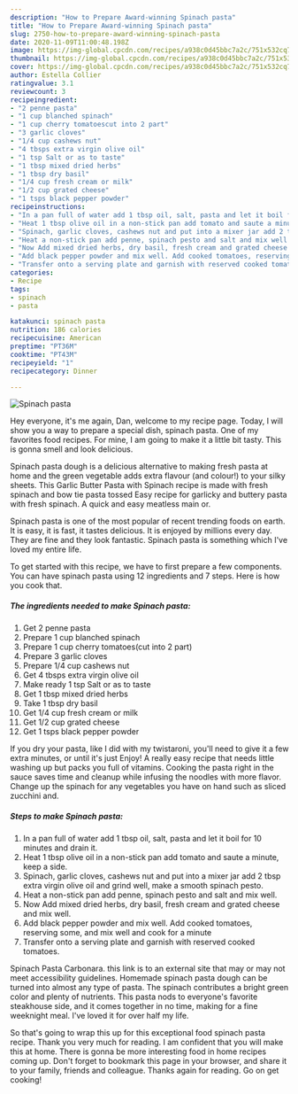 ```yaml
---
description: "How to Prepare Award-winning Spinach pasta"
title: "How to Prepare Award-winning Spinach pasta"
slug: 2750-how-to-prepare-award-winning-spinach-pasta
date: 2020-11-09T11:00:48.198Z
image: https://img-global.cpcdn.com/recipes/a938c0d45bbc7a2c/751x532cq70/spinach-pasta-recipe-main-photo.jpg
thumbnail: https://img-global.cpcdn.com/recipes/a938c0d45bbc7a2c/751x532cq70/spinach-pasta-recipe-main-photo.jpg
cover: https://img-global.cpcdn.com/recipes/a938c0d45bbc7a2c/751x532cq70/spinach-pasta-recipe-main-photo.jpg
author: Estella Collier
ratingvalue: 3.1
reviewcount: 3
recipeingredient:
- "2 penne pasta"
- "1 cup blanched spinach"
- "1 cup cherry tomatoescut into 2 part"
- "3 garlic cloves"
- "1/4 cup cashews nut"
- "4 tbsps extra virgin olive oil"
- "1 tsp Salt or as to taste"
- "1 tbsp mixed dried herbs"
- "1 tbsp dry basil"
- "1/4 cup fresh cream or milk"
- "1/2 cup grated cheese"
- "1 tsps black pepper powder"
recipeinstructions:
- "In a pan full of water add 1 tbsp oil, salt, pasta and let it boil for 10 minutes and drain it."
- "Heat 1 tbsp olive oil in a non-stick pan add tomato and saute a minute, keep a side."
- "Spinach, garlic cloves, cashews nut and put into a mixer jar add 2 tbsp extra virgin olive oil and grind well, make a smooth spinach pesto."
- "Heat a non-stick pan add penne, spinach pesto and salt and mix well."
- "Now Add mixed dried herbs, dry basil, fresh cream and grated cheese and mix well."
- "Add black pepper powder and mix well. Add cooked tomatoes, reserving some, and mix well and cook for a minute"
- "Transfer onto a serving plate and garnish with reserved cooked tomatoes."
categories:
- Recipe
tags:
- spinach
- pasta

katakunci: spinach pasta 
nutrition: 186 calories
recipecuisine: American
preptime: "PT36M"
cooktime: "PT43M"
recipeyield: "1"
recipecategory: Dinner

---
```



![Spinach pasta](https://img-global.cpcdn.com/recipes/a938c0d45bbc7a2c/751x532cq70/spinach-pasta-recipe-main-photo.jpg)

Hey everyone, it's me again, Dan, welcome to my recipe page. Today, I will show you a way to prepare a special dish, spinach pasta. One of my favorites food recipes. For mine, I am going to make it a little bit tasty. This is gonna smell and look delicious.

Spinach pasta dough is a delicious alternative to making fresh pasta at home and the green vegetable adds extra flavour (and colour!) to your silky sheets. This Garlic Butter Pasta with Spinach recipe is made with fresh spinach and bow tie pasta tossed Easy recipe for garlicky and buttery pasta with fresh spinach. A quick and easy meatless main or.

Spinach pasta is one of the most popular of recent trending foods on earth. It is easy, it is fast, it tastes delicious. It is enjoyed by millions every day. They are fine and they look fantastic. Spinach pasta is something which I've loved my entire life.


To get started with this recipe, we have to first prepare a few components. You can have spinach pasta using 12 ingredients and 7 steps. Here is how you cook that.

<!--inarticleads1-->

##### The ingredients needed to make Spinach pasta:

1. Get 2 penne pasta
1. Prepare 1 cup blanched spinach
1. Prepare 1 cup cherry tomatoes(cut into 2 part)
1. Prepare 3 garlic cloves
1. Prepare 1/4 cup cashews nut
1. Get 4 tbsps extra virgin olive oil
1. Make ready 1 tsp Salt or as to taste
1. Get 1 tbsp mixed dried herbs
1. Take 1 tbsp dry basil
1. Get 1/4 cup fresh cream or milk
1. Get 1/2 cup grated cheese
1. Get 1 tsps black pepper powder


If you dry your pasta, like I did with my twistaroni, you&#39;ll need to give it a few extra minutes, or until it&#39;s just Enjoy! A really easy recipe that needs little washing up but packs you full of vitamins. Cooking the pasta right in the sauce saves time and cleanup while infusing the noodles with more flavor. Change up the spinach for any vegetables you have on hand such as sliced zucchini and. 

<!--inarticleads2-->

##### Steps to make Spinach pasta:

1. In a pan full of water add 1 tbsp oil, salt, pasta and let it boil for 10 minutes and drain it.
1. Heat 1 tbsp olive oil in a non-stick pan add tomato and saute a minute, keep a side.
1. Spinach, garlic cloves, cashews nut and put into a mixer jar add 2 tbsp extra virgin olive oil and grind well, make a smooth spinach pesto.
1. Heat a non-stick pan add penne, spinach pesto and salt and mix well.
1. Now Add mixed dried herbs, dry basil, fresh cream and grated cheese and mix well.
1. Add black pepper powder and mix well. Add cooked tomatoes, reserving some, and mix well and cook for a minute
1. Transfer onto a serving plate and garnish with reserved cooked tomatoes.


Spinach Pasta Carbonara. this link is to an external site that may or may not meet accessibility guidelines. Homemade spinach pasta dough can be turned into almost any type of pasta. The spinach contributes a bright green color and plenty of nutrients. This pasta nods to everyone&#39;s favorite steakhouse side, and it comes together in no time, making for a fine weeknight meal. I&#39;ve loved it for over half my life. 

So that's going to wrap this up for this exceptional food spinach pasta recipe. Thank you very much for reading. I am confident that you will make this at home. There is gonna be more interesting food in home recipes coming up. Don't forget to bookmark this page in your browser, and share it to your family, friends and colleague. Thanks again for reading. Go on get cooking!
